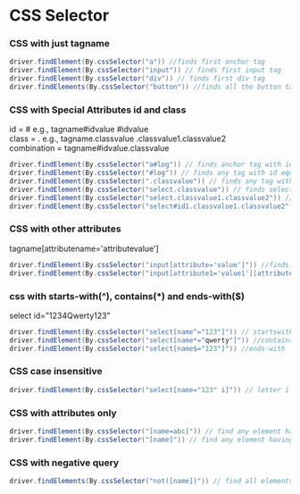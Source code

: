 # CSS Selector

### CSS with just tagname

```java
driver.findElement(By.cssSelector("a")) //finds first anchor tag
driver.findElement(By.cssSelector("input")) // finds first input tag
driver.findElement(By.cssSelector("div")) // finds first div tag
driver.findElements(By.cssSelector("button")) //finds all the button tags.
 ```

### CSS with Special Attributes id and class

id = #    e.g.,  tagname#idvalue   #idvalue
<br>
class = .  e.g.,  tagname.classvalue  .classvalue1.classvalue2
<br>
combination = tagname#idvalue.classvalue

```java
driver.findElement(By.cssSelector("a#log")) // finds anchor tag with id equal to log
driver.findElement(By.cssSelector("#log")) // finds any tag with id equal to log
driver.findElement(By.cssSelector(".classvalue")) // finds any tag with class 'classvalue'
driver.findElement(By.cssSelector("select.classvalue")) // finds select tag with class is equal to 'classvalue'
driver.findElement(By.cssSelector("select.classvalue1.classvalue2")) // finds select tag with classes classvalue1, classvalue2
driver.findElement(By.cssSelector("select#id1.classvalue1.classvalue2")) // finds select tag with id = id1 and classes classvalue1 and classvalue2
```



### CSS with other attributes 

 tagname[attributename='attributevalue']


```java
driver.findElement(By.cssSelector("input[attribute='value']")) //finds input with attribute have value
driver.findElement(By.cssSelector("input[attribute1='value1'][attribute2='value2']")) //finds input with attribute1 have value1 and attribute2 have input2
```



### css with starts-with(^), contains(*) and ends-with($)
select id="1234Qwerty123"
```java
driver.findElement(By.cssSelector("select[name^="123"]")) // startswith
driver.findElement(By.cssSelector("select[name*="qwerty"]")) //contains
driver.findElement(By.cssSelector("select[name$="123"]")) //ends-with
```


### CSS case insensitive

```java
driver.findElement(By.cssSelector("select[name="123" i]")) // letter i makes css selector as case insensitive

```

### CSS with attributes only

```java
driver.findElement(By.cssSelector("[name=abc]")) // find any element having name attribute having value abc
driver.findElement(By.cssSelector("[name]")) // find any element having name attribute


```


### CSS with negative query

```java
driver.findElements(By.cssSelector("not([name])")) // find all elements with no name attribute


```





